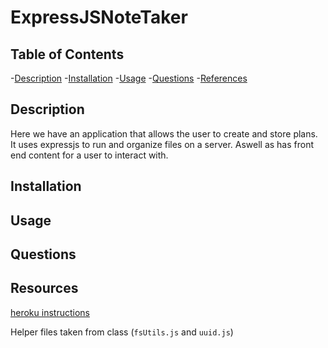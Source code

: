# ExpressJSNoteTaker


## Table of Contents
-[Description](#description)
-[Installation](#installation)
-[Usage](#usage)
-[Questions](#questions)
-[References](#references)

## Description 

Here we have an application that allows the user to create and store plans. It uses expressjs to run and organize files on a server. Aswell as has front end content for a user to interact with. 

## Installation


## Usage

## Questions






## Resources 

[heroku instructions](https://devcenter.heroku.com/articles/getting-started-with-nodejs)

Helper files taken from class (`fsUtils.js` and `uuid.js`)